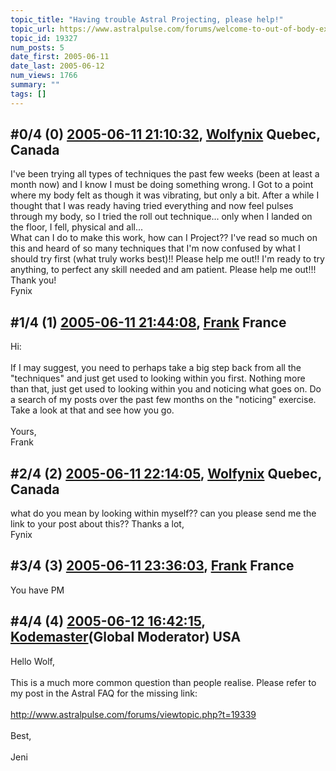 ```yaml
---
topic_title: "Having trouble Astral Projecting, please help!"
topic_url: https://www.astralpulse.com/forums/welcome-to-out-of-body-experiences!/having-trouble-astral-projecting-please-help%21
topic_id: 19327
num_posts: 5
date_first: 2005-06-11
date_last: 2005-06-12
num_views: 1766
summary: ""
tags: []
---
```


## \#0/4 (0) [2005-06-11 21:10:32](https://www.astralpulse.com/forums/index.php?msg=166248), [Wolfynix](https://www.astralpulse.com/forums/profile/?u=9230) Quebec, Canada ##
<section>
I've been trying all types of techniques the past few weeks (been at least a month now) and I know I must be doing something wrong. I Got to a point where my body felt as though it was vibrating, but only a bit. After a while I thought that I was ready having tried everything and now feel pulses through my body, so I tried the roll out technique... only when I landed on the floor, I fell, physical and all...
<br>
What can I do to make this work, how can I Project?? I've read so much on this and heard of so many techniques that I'm now confused by what I should try first (what truly works best)!! Please help me out!! I'm ready to try anything, to perfect any skill needed and am patient. Please help me out!!!
<br>
Thank you!
<br>
Fynix
</section>

## \#1/4 (1) [2005-06-11 21:44:08](https://www.astralpulse.com/forums/index.php?msg=166254), [Frank](https://www.astralpulse.com/forums/profile/?u=359) France ##
<section>
Hi:
<br>
<br>
If I may suggest, you need to perhaps take a big step back from all the "techniques" and just get used to looking within you first. Nothing more than that, just get used to looking within you and noticing what goes on. Do a search of my posts over the past few months on the "noticing" exercise. Take a look at that and see how you go.
<br>
<br>
Yours,
<br>
Frank
</section>

## \#2/4 (2) [2005-06-11 22:14:05](https://www.astralpulse.com/forums/index.php?msg=166256), [Wolfynix](https://www.astralpulse.com/forums/profile/?u=9230) Quebec, Canada ##
<section>
what do you mean by looking within myself?? can you please send me the link to your post about this?? Thanks a lot,
<br>
Fynix
</section>

## \#3/4 (3) [2005-06-11 23:36:03](https://www.astralpulse.com/forums/index.php?msg=166264), [Frank](https://www.astralpulse.com/forums/profile/?u=359) France ##
<section>
You have PM
</section>

## \#4/4 (4) [2005-06-12 16:42:15](https://www.astralpulse.com/forums/index.php?msg=166337), [Kodemaster](https://www.astralpulse.com/forums/profile/?u=426)(Global Moderator) USA ##
<section>
Hello Wolf,
<br>
<br>
This is a much more common question than people realise. Please refer to my post in the Astral FAQ for the missing link:
<br>
<br>
<a class="bbc_link" href="http://www.astralpulse.com/forums/viewtopic.php?t=19339" rel="noopener" target="_blank">
 http://www.astralpulse.com/forums/viewtopic.php?t=19339
</a>
<br>
<br>
Best,
<br>
<br>
Jeni
</section>